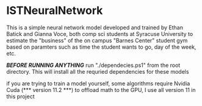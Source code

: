 # ISTNeuralNetwork

This is a simple neural network model
developed and trained by Ethan Batick and Gianna Voce,
both comp sci students at Syracuse University to 
estimate the "business" of the on campus
"Barnes Center" student gym based on paramters such as
time the student wants to go, day of the week, etc.

***BEFORE RUNNING ANYTHING***
run "./dependecies.ps1" from the root directory.
This will install all the requried dependencies for 
these models

if you are trying to train a model yourself,
some algorithms require Nvidia Cuda (*** version 11.2 ***) to offload
math to the GPU, I use all version 11 in this project
